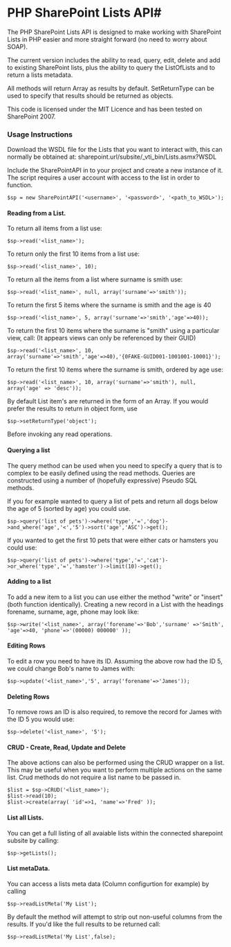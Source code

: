 # PHP SharePoint Lists API#

The PHP SharePoint Lists API is designed to make working with SharePoint Lists in PHP easier and more straight forward (no need to worry about SOAP).

The current version includes the ability to read, query, edit, delete and add to existing SharePoint lists, plus the ability to query the ListOfLists and to return a lists metadata.

All methods will return Array as results by default. SetReturnType can be used to specify that results should be returned as objects.

This code is licensed under the MIT Licence and has been tested on SharePoint 2007.

### Usage Instructions

Download the WSDL file for the Lists that you want to interact with, this can normally be obtained at:
    sharepoint.url/subsite/_vti_bin/Lists.asmx?WSDL

Include the SharePointAPI in to your project and create a new instance of it.
The script requires a user account with access to the list in order to function.

    $sp = new SharePointAPI('<username>', '<password>', '<path_to_WSDL>');


#### Reading from a List.

To return all items from a list use:

    $sp->read('<list_name>'); 

To return only the first 10 items from a list use:

    $sp->read('<list_name>', 10); 

To return all the items from a list where surname is smith use:

    $sp->read('<list_name>', null, array('surname'=>'smith')); 

To return the first 5 items where the surname is smith and the age is 40

    $sp->read('<list_name>', 5, array('surname'=>'smith','age'=>40)); 
	
To return the first 10 items where the surname is "smith" using a particular view, call: (It appears views can only be referenced by their GUID)

    $sp->read('<list_name>', 10, array('surname'=>'smith','age'=>40),'{0FAKE-GUID001-1001001-10001}'); 
	
To return the first 10 items where the surname is smith, ordered by age use:

    $sp->read('<list_name>', 10, array('surname'=>'smith'), null, array('age' => 'desc')); 
	
By default List item's are returned in the form of an Array. If you would prefer the results to return in object form, use 

	$sp->setReturnType('object'); 
	
Before invoking any read operations.

#### Querying a list
The query method can be used when you need to specify a query that is to complex to be easily defined using the read methods. Queries are constructed using a number of (hopefully expressive) Pseudo SQL methods.

If you for example wanted to query a list of pets and return all dogs below the age of 5 (sorted by age) you could use.

    $sp->query('list of pets')->where('type','=','dog')->and_where('age','<','5')->sort('age','ASC')->get();

If you wanted to get the first 10 pets that were either cats or hamsters you could use:

    $sp->query('list of pets')->where('type','=','cat')->or_where('type','=','hamster')->limit(10)->get();

#### Adding to a list

To add a new item to a list you can use either the method "write" or "insert" (both function identically). Creating a new record in a List with the headings forename, surname, age, phone may look like:

    $sp->write('<list_name>', array('forename'=>'Bob','surname' =>'Smith', 'age'=>40, 'phone'=>'(00000) 000000' ));


#### Editing Rows

To edit a row you need to have its ID. Assuming the above row had the ID 5, we could change Bob's name to James with:

    $sp->update('<list_name>','5', array('forename'=>'James'));


#### Deleting Rows

To remove rows an ID is also required, to remove the record for James with the ID 5 you would use:

    $sp->delete('<list_name>', '5');
	
#### CRUD - Create, Read, Update and Delete
The above actions can also be performed using the CRUD wrapper on a list. This may be useful when you
want to perform multiple actions on the same list. Crud methods do not require a list name to be passed in.

	$list = $sp->CRUD('<list_name>');
	$list->read(10);
	$list->create(array( 'id'=>1, 'name'=>'Fred' ));
	
	
#### List all Lists.
You can get a full listing of all avaiable lists within the connected sharepoint subsite by calling:

	$sp->getLists();
	
#### List metaData.
You can access a lists meta data (Column configurtion for example) by calling

	$sp->readListMeta('My List');
	
By default the method will attempt to strip out non-useful columns from the results. If you'd like the full results to be returned call:

	$sp->readListMeta('My List',false);

	
	
	
	
